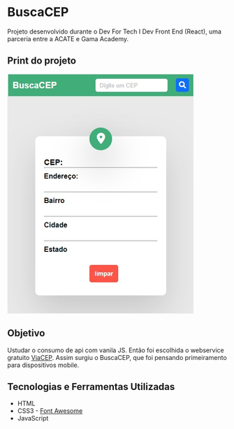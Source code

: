 # BuscaCEP
Projeto desenvolvido durante o Dev For Tech I Dev Front End (React), uma parceria entre a ACATE e Gama Academy. 

## Print do projeto
<img alt="screenshot" src="https://github.com/deciofrancis/dev-for-tech/blob/main/viacep/img/screenshot-buscacep.jpg">

## Objetivo
Ustudar o consumo de api com vanila JS. Então foi escolhida o webservice gratuito [ViaCEP](https://viacep.com.br/). Assim surgiu o BuscaCEP, que foi pensando primeiramento para dispositivos mobile.

## Tecnologias e Ferramentas Utilizadas
 - HTML
 - CSS3 - [Font Awesome](https://fontawesome.com/)
 - JavaScript
